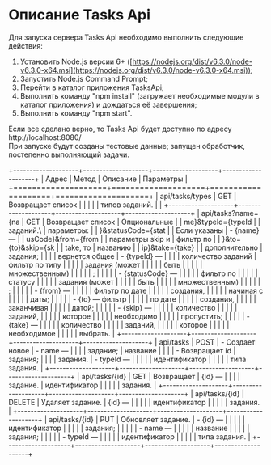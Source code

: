 Описание Tasks Api
==================

Для запуска сервера Tasks Api необходимо выполнить следующие действия:

1.  Установить Node.js версии 6+
    ([https://nodejs.org/dist/v6.3.0/node-v6.3.0-x64.msi](https://nodejs.org/dist/v6.3.0/node-v6.3.0-x64.msi));
2.  Запустить Node.js Command Prompt;
3.  Перейти в каталог приложения TasksApi;
4.  Выполнить команду "npm install" (загружает необходимые модули в
    каталог приложения) и дождаться её завершения;
5.  Выполнить команду "npm start".

Если все сделано верно, то Tasks Api будет доступно по адресу
http://localhost:8080/\
 При запуске будут созданы тестовые данные; запущен обработчик,
постепенно выполняющий задачи.

+--------------------+--------------------+--------------------+--------------------+
| Адрес              | Метод              | Описание           | Параметры          |
+====================+====================+====================+====================+
| api/tasks/types    | GET                | Возвращает список  |                    |
|                    |                    | типов заданий.     |                    |
+--------------------+--------------------+--------------------+--------------------+
| api/tasks?name={na | GET                | Возвращает список  | Опциональные       |
| me}&typeId={typeId |                    | заданий.\          | параметры:         |
| }&statusCode={stat |                    | Если указаны       | -   {name} —       |
| usCode}&from={from |                    | параметры skip и   |     фильтр по      |
| }&to={to}&skip={sk |                    | take, то           |     названию       |
| ip}&take={take}    |                    | дополнительно      |     задания;       |
|                    |                    | вернется общее     | -   {typeId} —     |
|                    |                    | количество заданий |     фильтр по типу |
|                    |                    |                    |     задания (может |
|                    |                    |                    |     быть           |
|                    |                    |                    |     множественным) |
|                    |                    |                    | ;                  |
|                    |                    |                    | -   {statusCode} — |
|                    |                    |                    |     фильтр по      |
|                    |                    |                    |     статусу        |
|                    |                    |                    |     задания (может |
|                    |                    |                    |     быть           |
|                    |                    |                    |     множественным) |
|                    |                    |                    | ;                  |
|                    |                    |                    | -   {from} —       |
|                    |                    |                    |     фильтр по дате |
|                    |                    |                    |     создания,      |
|                    |                    |                    |     начиная с      |
|                    |                    |                    |     даты;          |
|                    |                    |                    | -   {to} — фильтр  |
|                    |                    |                    |     по дате        |
|                    |                    |                    |     создания,      |
|                    |                    |                    |     заканчивая     |
|                    |                    |                    |     датой;         |
|                    |                    |                    | -   {skip} —       |
|                    |                    |                    |     количество     |
|                    |                    |                    |     заданий,       |
|                    |                    |                    |     которое        |
|                    |                    |                    |     необходимо     |
|                    |                    |                    |     пропустить;    |
|                    |                    |                    | -   {take} —       |
|                    |                    |                    |     количество     |
|                    |                    |                    |     заданий,       |
|                    |                    |                    |     которое        |
|                    |                    |                    |     необходимое    |
|                    |                    |                    |     выбрать.       |
+--------------------+--------------------+--------------------+--------------------+
| api/tasks          | POST               | -   Создает новое  | -   name —         |
|                    |                    |     задание;       |     название       |
|                    |                    | -   Возвращает id  |     задания;       |
|                    |                    |     задания.       | -   typeId —       |
|                    |                    |                    |     идентификатор  |
|                    |                    |                    |     типа задания.  |
+--------------------+--------------------+--------------------+--------------------+
| api/tasks/{id}     | GET                | Возвращает         | {id} —             |
|                    |                    | задание.           | идентификатор      |
|                    |                    |                    | задания.           |
+--------------------+--------------------+--------------------+--------------------+
| api/tasks/{id}     | DELETE             | Удаляет задание.   | {id} —             |
|                    |                    |                    | идентификатор      |
|                    |                    |                    | задания.           |
+--------------------+--------------------+--------------------+--------------------+
| api/tasks/{id}     | PUT                | Обновляет задание. | -   {id} —         |
|                    |                    |                    |     идентификатор  |
|                    |                    |                    |     задания;       |
|                    |                    |                    | -   name —         |
|                    |                    |                    |     название       |
|                    |                    |                    |     задания;       |
|                    |                    |                    | -   typeId —       |
|                    |                    |                    |     идентификатор  |
|                    |                    |                    |     типа задания.  |
+--------------------+--------------------+--------------------+--------------------+



